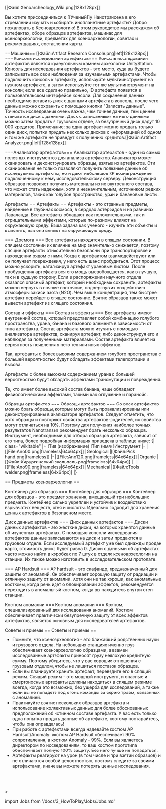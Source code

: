 [[Файл:Xenoarcheology_Wiki.png|128x128px]]

Вы хотите присоединиться к [[Ученый]]у Нанотрансена в его стремлении изучать и собирать инопланетные артефакты? Добро пожаловать в Ксеноархеологию! В этом руководстве мы расскажем об артефактах, сборе образцов артефактов, машинах для ксеноархеологии, предметах для ксеноархеологии, советах и рекомендациях, составлении карты.

==Машины==
[[Файл:Artifact Research Console.png|left|128x128px]]
===Консоль исследования артефактов===
Консоль исследования артефактов является краеугольным камнем археологии UnityStation. Консоль для исследования артефактов - это место, куда вы будете записывать все свои наблюдения за изучаемыми артефактами. Чтобы подключить консоль к артефакту, используйте мультиинструмент на нужном артефакте, а затем используйте тот же мультиинструмент на консоли; если все сделано правильно, ID артефакта появится в пользовательском интерфейсе консоли. Для сохранения данных необходимо вставить диск с данными артефакта в консоль, после чего данные можно сохранить с помощью кнопки "Записать данные". Точность исследования очень важна, чем точнее данные, тем ценнее становится диск с данными. Диск с записанными на него данными можно затем продать в грузовом отделе, за безупречный диск дадут 10 000 кредитов. Примечание: за один артефакт можно продать только один диск, попытки продать несколько дисков с информацией об одном и том же артефакте не приведут к получению кредитов.[[Файл:Artifact Analyzer.png|left|128x128px]]

===Анализатор артефактов===
Анализатор артефактов - один из самых полезных инструментов для анализа артефактов. Анализатор может сканировать и деконструировать образцы, взятые из артефактов. Эти сканирования не только позволяют получить полезные данные об исследуемых артефактах, но и дают небольшое RP вознаграждение подключенному к нему исследовательскому серверу. Деконструкция образцов позволяет получить материалы из их внутреннего состава, что может стать надежным, хотя и незначительным, источником редких материалов, таких как голубое пространство, уран и банановые листы.



Артефакты == Артефакты ==
Артефакты - это странные предметы, найденные в глубинах космоса, в сердцах астероидов и на равнинах Лаваланда. Все артефакты обладают как положительными, так и отрицательными эффектами, которые по-разному влияют на окружающую среду. Ваша задача как ученого - изучить эти объекты и выяснить, как они влияют на окружающую среду.

=== Дремота ===
Все артефакты находятся в спящем состоянии. В спящем состоянии их влияние на мир значительно снижается, поэтому спящие артефакты относительно безопасны при транспортировке и нахождении рядом с ними. Когда с артефактом взаимодействуют или он получает повреждения, у него есть шанс пробудиться. Этот процесс можно ускорить, катализируя артефакт урановым листом. После пробуждения артефакта вся его мощь высвобождается, как в лучшую, так и в худшую сторону. Если в распоряжении научного отдела оказался опасный артефакт, который необходимо сохранить, артефакты можно вернуть в спящее состояние, подвергнув их воздействию атмосферы закиси азота (N2O). Чем выше концентрация, тем быстрее артефакт перейдет в спящее состояние. Взятие образцов также может вывести артефакт из спящего состояния.

Состав и эффекты === Состав и эффекты ===
Все артефакты имеют внутренний состав, который представляет собой комбинацию голубого пространства, урана, банана и базового элемента в зависимости от типа артефакта. Состав артефакта можно изучить с помощью анализатора артефактов, сканируя артефакт, либо деконструируя его и наблюдая за полученными материалами. Состав артефакта влияет на вероятность появления у него тех или иных эффектов.

Так, артефакты с более высоким содержанием голубого пространства с большей вероятностью будут обладать эффектами телепортации и вызова.

Артефакты с более высоким содержанием урана с большей вероятностью будут обладать эффектами трансмутации и повреждения.

Те, кто имеет более высокий состав банана, чаще обладают физиологическими эффектами, такими как оглушение и паранойя.

Образцы артефактов === Образцы артефактов ===
Со всех артефактов можно брать образцы, которые могут быть проанализированы или деконструированы в анализаторе артефактов. Следует отметить, что хотя образцы и повторяют свойства артефактов-родителей, их свойства могут отличаться на 10%. Поэтому для получения наиболее точных результатов Nanotransen рекомендует брать несколько образцов. Инструмент, необходимый для отбора образцов артефакта, зависит от его типа, более подробная информация приведена в таблице ниже:
{| class="wikitable"
|+
!Тип (изображение)
!Тип (имя)
!Инструмент
|-
|[[File:Ano00.png|frameless|64x64px]]
|Geological
|[[Файл:Pick hand.png|frameless]]
|-
|[[File:Ano120.png|frameless|64x64px]]
|Organic
|[[Файл:Хирургический скальпель.png|frameless|64x64px]]
|-
|[[File:Ano90.png|frameless|64x64px]]
|Mechanical
|[[Файл:Tools welder.png|frameless|64x64px]]
|}

== Предметы ксеноархеологии ==

Контейнер для образцов === Контейнер для образцов ===
Контейнер для образцов - это предмет хранения, вмещающий три небольших предмета. Контейнер сильно укреплен и устойчив к воздействию взрывчатых веществ, огня и кислоты. Идеально подходит для хранения ценных артефактов в безопасном месте.

Диск данных артефактов === Диск данных артефактов ===
Диски данных артефактов - это жесткие диски, на которых хранятся данные об изученных артефактах. С помощью консоли исследования артефактов данные записываются на диск и затем продаются в грузовом отделе. Если исследуемый артефакт уже был однажды продан карго, стоимость диска будет равна 0. Диски с данными об артефактах часто можно найти в коробках по 7 штук в отделе ксеноархеологии на станции. Их также можно изготовить в исследовательском протолате.

=== AP Hardsuit ===
AP hardsuit - это скафандр, предназначенный для защиты от аномалий. Он обеспечивает хорошую защиту от радиации и отличную защиту от аномалий. Хотя они не так хороши, как аномальные костюмы, когда речь идет о блокировании эффектов, рекомендуется переходить в аномальный костюм, когда вы находитесь внутри стен станции.

Костюм аномалии === Костюм аномалии ===
Костюм, специализированный для исследования аномалий. Костюм обеспечивает практически безупречную защиту от всех эффектов артефактов, является основным для исследователей артефактов.

Советы и приемы == Советы и приемы ==

* Помните, что ксеноархеология - это ближайший родственник науки и грузового отдела. На небольших станциях именно груз обеспечивает ксеноархеологию образцами, а взамен исследованные артефакты приносят грузу неплохую кредитную сумму. Поэтому убедитесь, что у вас хорошие отношения с грузовым отделом, чтобы не лишиться поставок образцов.
* Если вы планируете хранить артефакт, переведите его в спящий режим. Спящий режим - это мощный инструмент, и опасные и смертоносные артефакты должны находиться в спящем режиме всегда, когда это возможно, без ущерба для исследований, а также если вы не попадете под огонь команды за серию травм, связанных с аномалией.
* Практикуйте взятие нескольких образцов артефакта и использование коллективных данных для более обоснованных предположений об истинном составе артефакта. У вас есть только одна попытка продать данные об артефакте, поэтому постарайтесь, чтобы она оправдалась!
* При работе с артефактами всегда надевайте костюм AP Hardsuit/Anomaly: костюм AP Hardsuit обеспечивает 90% сопротивления, а костюм Anomaly - 99%. Если вы являетесь директором по исследованиям, то ваш костюм прототипа обеспечивает полную 100% защиту. Без него лучше не попадаться.
* Артефакты реагируют на урон (в том числе и при взятии образцов) и не отличаются особой целостностью, поэтому следите за своими артефактами, иначе вы можете потерять ценные исследования.


<br/>
<br/>
<br/>>

import Jobs from '/docs/3_HowToPlay/Jobs/Jobs.md'

<Jobs />
